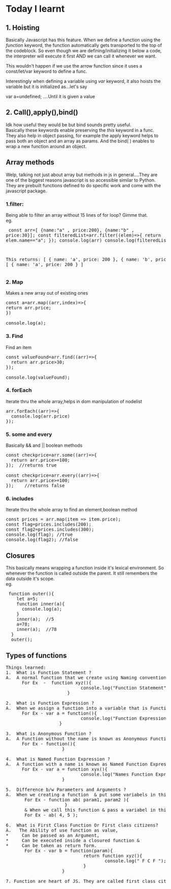 # Today I learnt

## 1. Hoisting

Basically Javascript has this feature. When we define a function using the _function_ keyword, the function automatically gets transported to the top of the codeblock. So even though we are defining/initializing it below a code, the interpreter will execute it first AND we can call it whenever we want.

This wouldn't happen if we use the arrow function since it uses a const/let/var keyword to define a func.

Interestingly when defining a variable using _var_ keyword, it also hoists the variable but it is initialized as...let's say

var a=undefined; ....Until it is given a value

## 2. Call(),apply(),bind()

Idk how useful they would be but bind sounds pretty useful.
<br>Basically these keywords enable preserving the _this_ keyword in a func. They also help in object passing, for example the apply keyword helps to pass both an object and an array as params. And the bind( ) enables to wrap a new function around an object.

## Array methods

Welp, talking not just about array but methods in js in general....They are one of the biggest reasons javascript is so accessible similar to Python. They are prebuilt functions defined to do specific work and come with the javascript package.
<br>

### 1.filter:

Being able to filter an array without 15 lines of for loop? Gimme that. <br>
eg. <pre> const arr=[
{name:"a" , price:200},
{name:"b" , price:30}];
const filteredList=arr.filter((elem)=>{
return elem.name=="a";
});
console.log(arr)
console.log(filteredList)

This returns:
[ { name: 'a', price: 200 }, { name: 'b', price: 30 } ]
[ { name: 'a', price: 200 } ]
</pre>

### 2. Map

Makes a new array out of existing ones<br>

<pre>
const a=arr.map((arr,index)=>{
return arr.price;
})

console.log(a);</pre>

### 3. Find

Find an item<br>

<pre>
const valueFound=arr.find((arr)=>{
  return arr.price>30;
});

console.log(valueFound);</pre>

### 4. forEach

Iterate thru the whole array,helps in dom manipulation of nodelist<br>

<pre>
arr.forEach((arr)=>{
  console.log(arr.price)
});
</pre>

### 5. some and every

Basically && and || boolean methods<br>

<pre>
const checkprice=arr.some((arr)=>{
  return arr.price>=100;
});  //returns true

const checkprice=arr.every((arr)=>{
  return arr.price>=100;
});    //returns false
</pre>

### 6. includes

Iterate thru the whole array to find an element,boolean method<br>

<pre>
const prices = arr.map(item => item.price);
const flag=prices.includes(200);
const flag2=prices.includes(300);
console.log(flag); //true
console.log(flag2); //false
</pre>

## Closures

This basically means wrapping a function inside it's lexical environment. So whenever the function is called outside the parent. It still remembers the data outside it's scope.
<br>eg.

<pre>
 function outer(){
    let a=5;
    function inner(a){
      console.log(a);
    }
    inner(a);  //5
    a=78;
    inner(a);  //78
  }
  outer();
</pre>

## Types of functions

<pre>
Things learned:
1.  What is Function Statement ?
A.  A normal function that we create using Naming convention. & By this we can do the Hoisting.
      For Ex  -  function xyz(){
                            console.log("Function Statement");
                       }

2.  What is Function Expression ?
A.  When we assign a function into a variable that is Function Expression. & We can not do Hoisting by this becz it acts like variable.
      For Ex - var a = function(){
                            console.log("Function Expression");
                    }

3.  What is Anonymous Function ?
A.  A Function without the name is known as Anonymous Function. & It is used in a place where function are treated as value.
      For Ex - function(){
                     }

4.  What is Named Function Expression ?
A.  A function with a name is known as Named Function Expression.
      For Ex - var a = function xyx(){
                            console.log("Names Function Expression");
                     }

5.  Difference b/w Parameters and Arguments ?
A.  When we creating a function  & put some variabels in this ( ) that is our Parameters.
       For Ex - function ab( param1, param2 ){
                      }
       & When we call this function & pass a variabel in this ( ) that is our Arguments
       For Ex - ab( 4, 5 );

6.  What is First Class Function Or First class citizens?
A.   The Ability of use function as value,
*     Can be passed as an Argument,
*     Can be executed inside a closured function &
*     Can be taken as return form.
       For Ex - var b = function(param){
                             return function xyz(){
                                     console.log(" F C F ");
                             }
                     } 

7. Function are heart of JS. They are called first class citizens or first class functions because they have the ability to be stored in the variables, passed as parameters and arguments. They can also be returned in the function.
</pre>


